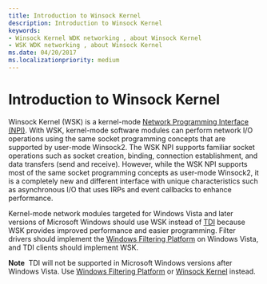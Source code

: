 ```yaml
---
title: Introduction to Winsock Kernel
description: Introduction to Winsock Kernel
keywords:
- Winsock Kernel WDK networking , about Winsock Kernel
- WSK WDK networking , about Winsock Kernel
ms.date: 04/20/2017
ms.localizationpriority: medium
---
```


# Introduction to Winsock Kernel


Winsock Kernel (WSK) is a kernel-mode [Network Programming Interface (NPI)](network-programming-interface.md). With WSK, kernel-mode software modules can perform network I/O operations using the same socket programming concepts that are supported by user-mode Winsock2. The WSK NPI supports familiar socket operations such as socket creation, binding, connection establishment, and data transfers (send and receive). However, while the WSK NPI supports most of the same socket programming concepts as user-mode Winsock2, it is a completely new and different interface with unique characteristics such as asynchronous I/O that uses IRPs and event callbacks to enhance performance.

Kernel-mode network modules targeted for Windows Vista and later versions of Microsoft Windows should use WSK instead of [TDI](/previous-versions/windows/hardware/network/ff565094(v=vs.85)) because WSK provides improved performance and easier programming. Filter drivers should implement the [Windows Filtering Platform](introduction-to-windows-filtering-platform-callout-drivers.md) on Windows Vista, and TDI clients should implement WSK.

**Note**  TDI will not be supported in Microsoft Windows versions after Windows Vista. Use [Windows Filtering Platform](introduction-to-windows-filtering-platform-callout-drivers.md) or [Winsock Kernel](/windows-hardware/drivers/ddi/_netvista/) instead.

 

 


